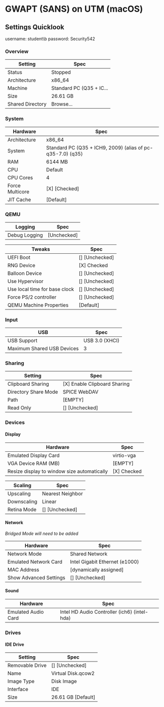 
# GWAPT (SANS) on UTM (macOS)

## Settings Quicklook

username: student\b
password: Security542

### Overview

| Setting          | Spec                     |
|------------------|--------------------------|
| Status           | Stopped                  |
| Architecture     | x86_64                   |
| Machine          | Standard PC (Q35 + IC... |
| Size             | 26.61 GB                 |
| Shared Directory | Browse...                |

### System

| Hardware        | Spec                                                       |
|-----------------|------------------------------------------------------------|
| Architecture    | x86_64                                                     |
| System          | Standard PC (Q35 + ICH9, 2009) (alias of pc-q35-7.0) (q35) |
| RAM             | 6144 MB                                                    |
| CPU             | Default                                                    |
| CPU Cores       | 4                                                          |
| Force Multicore | [X] [Checked]                                             |
| JIT Cache       | [Default]                                                  |

### QEMU

| Logging       | Spec        |
|---------------|-------------|
| Debug Logging | [Unchecked] |

| Tweaks                        | Spec           |
|-------------------------------|----------------|
| UEFI Boot                     | [] [Unchecked] |
| RNG Device                    | [X] Checked    |
| Balloon Device                | [] [Unchecked] |
| Use Hypervisor                | [] [Unchecked] |
| Use local time for base clock | [] [Unchecked] |
| Force PS/2 controller         | [] [Unchecked] |
| QEMU Machine Properties       | [Default]      |

### Input

| USB                        | Spec           |
|----------------------------|----------------|
| USB Support                | USB 3.0 (XHCI) |
| Maximum Shared USB Devices | 3              |

### Sharing

| Setting              | Spec                         |
|----------------------|------------------------------|
| Clipboard Sharing    | [X] Enable Clipboard Sharing |
| Directory Share Mode | SPICE WebDAV                 |
| Path                 | [EMPTY]                      |
| Read Only            | [] [Unchecked]               |

### Devices

#### Display

| Hardware                                    | Spec        |
|---------------------------------------------|-------------|
| Emulated Display Card                       | virtio-vga  |
| VGA Device RAM (MB)                         | [EMPTY]     |
| Resize display to window size automatically | [X] Checked |

| Scaling     | Spec             |
|-------------|------------------|
| Upscaling   | Nearest Neighbor |
| Downscaling | Linear           |
| Retina Mode | [] [Unchecked]   |

#### Network

*Bridged Mode will need to be added*

| Hardware               | Spec                           |
|------------------------|--------------------------------|
| Network Mode           | Shared Network                 |
| Emulated Network Card  | Intel Gigabit Ethernet (e1000) |
| MAC Address            | [dynamically assigned]         |
| Show Advanced Settings | [] [Unchecked]                 |

#### Sound

| Hardware            | Spec                                         |
|---------------------|----------------------------------------------|
| Emulated Audio Card | Intel HD Audio Controller (ich6) (intel-hda) |

### Drives

#### IDE Drive

| Setting         | Spec               |
|-----------------|--------------------|
| Removable Drive | [] [Unchecked]     |
| Name            | Virtual Disk.qcow2 |
| Image Type      | Disk Image         |
| Interface       | IDE                |
| Size            | 26.61 GB [Default] |



